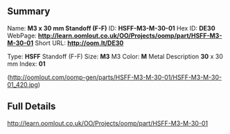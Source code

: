 

 ## Summary
Name: __M3 x 30 mm Standoff (F-F)__
ID: __HSFF-M3-M-30-01__
Hex ID: __DE30__
WebPage: __http://learn.oomlout.co.uk/OO/Projects/oomp/part/HSFF-M3-M-30-01__
Short URL: __http://oom.lt/DE30__

Type: __HSFF__ Standoff (F-F) 
Size: __M3__ M3 
Color: __M__ Metal 
Description __30__ x 30 mm 
Index: __01__


(http://oomlout.com/oomp-gen/parts/HSFF-M3-M-30-01/HSFF-M3-M-30-01_420.jpg)


 ## Full Details
 http://learn.oomlout.co.uk/OO/Projects/oomp/part/HSFF-M3-M-30-01














